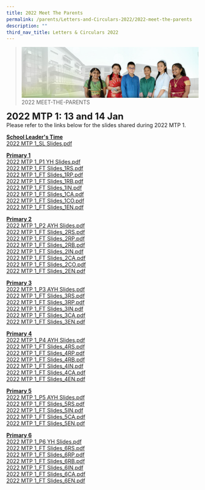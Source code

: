 ```yaml
---
title: 2022 Meet The Parents
permalink: /parents/Letters-and-Circulars-2022/2022-meet-the-parents
description: ""
third_nav_title: Letters & Circulars 2022
---
```

>![](/images/About%20Us/banner2-with%20bg.jpg)
>2022 MEET-THE-PARENTS

**<font size=5>2022 MTP 1: 13 and 14 Jan</font>**<br>
Please refer to the links below for the slides shared during 2022 MTP 1.

**<u>School Leader's Time</u>**<br>
[2022 MTP 1_SL Slides.pdf](/files/Resources/Meet%20The%20Parents/2022%20MTP%201_SL%20Slides.pdf)

**<u>Primary 1</u>** <br>
[2022 MTP 1_P1 YH Slides.pdf](/files/Resources/Meet%20The%20Parents/2022%20MTP%201_P1%20YH%20Slides.pdf)<br>
[2022 MTP 1_FT Slides_1RS.pdf](/files/Resources/Meet%20The%20Parents/2022%20MTP%201_FT%20Slides_1RS.pdf)<br>
[2022 MTP 1_FT Slides_1RP.pdf](/files/Resources/Meet%20The%20Parents/2022%20MTP%201_FT%20Slides_1RP.pdf)<br>
[2022 MTP 1_FT Slides_1RB.pdf](/files/Resources/Meet%20The%20Parents/2022%20MTP%201_FT%20Slides_1RB.pdf)<br>
[2022 MTP 1_FT Slides_1IN.pdf](/files/Resources/Meet%20The%20Parents/2022%20MTP%201_FT%20Slides_1IN.pdf)<br>
[2022 MTP 1_FT Slides_1CA.pdf](/files/Resources/Meet%20The%20Parents/2022%20MTP%201_FT%20Slides_1CA.pdf)<br>
[2022 MTP 1_FT Slides_1CO.pdf](/files/Resources/Meet%20The%20Parents/2022%20MTP%201_FT%20Slides_1CO.pdf)<br>
[2022 MTP 1_FT Slides_1EN.pdf](/files/Resources/Meet%20The%20Parents/2022%20MTP%201_FT%20Slides_1EN.pdf)<br>


**<u>Primary 2</u>**<br>
[2022 MTP 1_P2 AYH Slides.pdf](/files/Resources/Meet%20The%20Parents/2022%20MTP%201_P2%20AYH%20Slides.pdf)<br>
[2022 MTP 1_FT Slides_2RS.pdf](/files/Resources/Meet%20The%20Parents/2022%20MTP%201_FT%20Slides_2RS.pdf)<br>
[2022 MTP 1_FT Slides_2RP.pdf](/files/Resources/Meet%20The%20Parents/2022%20MTP%201_FT%20Slides_2RP.pdf)<br>
[2022 MTP 1_FT Slides_2RB.pdf](/files/Resources/Meet%20The%20Parents/2022%20MTP%201_FT%20Slides_2RB.pdf)<br>
[2022 MTP 1_FT Slides_2IN.pdf](/files/Resources/Meet%20The%20Parents/2022%20MTP%201_FT%20Slides_2IN.pdf)<br>
[2022 MTP 1_FT Slides_2CA.pdf](/files/Resources/Meet%20The%20Parents/2022%20MTP%201_FT%20Slides_2CA.pdf)<br>
[2022 MTP 1_FT Slides_2CO.pdf](/files/Resources/Meet%20The%20Parents/2022%20MTP%201_FT%20Slides_2CO.pdf)<br>
[2022 MTP 1_FT Slides_2EN.pdf](/files/Resources/Meet%20The%20Parents/2022%20MTP%201_FT%20Slides_2EN.pdf)<br>


**<u>Primary 3</u>**<br>
[2022 MTP 1_P3 AYH Slides.pdf](/files/Resources/Meet%20The%20Parents/2022%20MTP%201_P3%20AYH%20Slides.pdf)<br>
[2022 MTP 1_FT Slides_3RS.pdf](/files/Resources/Meet%20The%20Parents/2022%20MTP%201_FT%20Slides_3RS.pdf)<br>
[2022 MTP 1_FT Slides_3RP.pdf](/files/Resources/Meet%20The%20Parents/2022%20MTP%201_FT%20Slides_3RP.pdf)<br>
[2022 MTP 1_FT Slides_3IN.pdf](/files/Resources/Meet%20The%20Parents/2022%20MTP%201_FT%20Slides_3IN.pdf)<br>
[2022 MTP 1_FT Slides_3CA.pdf](/files/Resources/Meet%20The%20Parents/2022%20MTP%201_FT%20Slides_3CA.pdf)<br>
[2022 MTP 1_FT Slides_3EN.pdf](/files/Resources/Meet%20The%20Parents/2022%20MTP%201_FT%20Slides_3EN.pdf)<br>


**<u>Primary 4</u>**<br>
[2022 MTP 1_P4 AYH Slides.pdf](/files/Resources/Meet%20The%20Parents/2022%20MTP%201_P4%20AYH%20Sharing.pdf)<br>
[2022 MTP 1_FT Slides_4RS.pdf](/files/Resources/Meet%20The%20Parents/2022%20MTP%201_FT%20Slides_4RS.pdf)<br>
[2022 MTP 1_FT Slides_4RP.pdf](/files/Resources/Meet%20The%20Parents/2022%20MTP%201_FT%20Slides_4RP.pdf)<br>
[2022 MTP 1_FT Slides_4RB.pdf](/files/Resources/Meet%20The%20Parents/2022%20MTP%201_FT%20Slides_4RB.pdf)<br>
[2022 MTP 1_FT Slides_4IN.pdf](/files/Resources/Meet%20The%20Parents/2022%20MTP%201_FT%20Slides_4IN.pdf)<br>
[2022 MTP 1_FT Slides_4CA.pdf](/files/Resources/Meet%20The%20Parents/2022%20MTP%201_FT%20Slides_4CA.pdf)<br>
[2022 MTP 1_FT Slides_4EN.pdf](/files/Resources/Meet%20The%20Parents/2022%20MTP%201_FT%20Slides_4EN.pdf)<br>


**<u>Primary 5</u>**<br>
[2022 MTP 1_P5 AYH Slides.pdf](/files/Resources/Meet%20The%20Parents/2022%20MTP%201_P5%20AYH%20Slides.pdf)<br>
[2022 MTP 1_FT Slides_5RS.pdf](/files/Resources/Meet%20The%20Parents/2022%20MTP%201_FT%20Slides_5RS.pdf)<br>
[2022 MTP 1_FT Slides_5IN.pdf](/files/Resources/Meet%20The%20Parents/2022%20MTP%201_FT%20Slides_5IN.pdf)<br>
[2022 MTP 1_FT Slides_5CA.pdf](/files/Resources/Meet%20The%20Parents/2022%20MTP%201_FT%20Slides_5CA.pdf)<br>
[2022 MTP 1_FT Slides_5EN.pdf](/files/Resources/Meet%20The%20Parents/2022%20MTP%201_FT%20Slides_5EN.pdf)<br>


**<u>Primary 6</u>**<br>
[2022 MTP 1_P6 YH Slides.pdf](/files/Resources/Meet%20The%20Parents/2022%20MTP%201_P6%20YH%20Slides.pdf)<br>
[2022 MTP 1_FT Slides_6RS.pdf](/files/Resources/Meet%20The%20Parents/2022%20MTP%201_FT%20Slides_6RS.pdf)<br>
[2022 MTP 1_FT Slides_6RP.pdf](/files/Resources/Meet%20The%20Parents/2022%20MTP%201_FT%20Slides_6RP.pdf)<br>
[2022 MTP 1_FT Slides_6RB.pdf](/files/Resources/Meet%20The%20Parents/2022%20MTP%201_FT%20Slides_6RB.pdf)<br>
[2022 MTP 1_FT Slides_6IN.pdf](/files/Resources/Meet%20The%20Parents/2022%20MTP%201_FT%20Slides_6IN.pdf)<br>
[2022 MTP 1_FT Slides_6CA.pdf](/files/Resources/Meet%20The%20Parents/2022%20MTP%201_FT%20Slides_6CA.pdf)<br>
[2022 MTP 1_FT Slides_6EN.pdf](/files/Resources/Meet%20The%20Parents/2022%20MTP%201_FT%20Slides_6EN.pdf)<br>